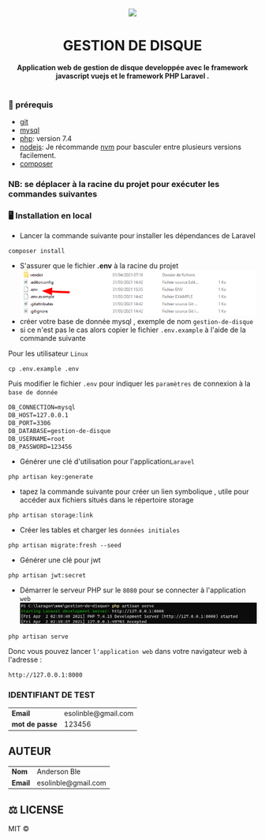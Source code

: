 <div align="center">
  <br>
  <img src="https://secure.webtoolhub.com/static/resources/icons/set2/e27cf005df05.png" width="150px">
  <h1>GESTION DE DISQUE</h1>
  <strong>Application web de gestion de disque developpée avec le framework javascript vuejs et le framework PHP Laravel . </strong>
</div>
<br>

### 📖 prérequis
- [git](https://git-scm.com/downloads)
- [mysql](https://www.mysql.com/fr/downloads/)
- [php](https://nodejs.org/en/): version 7.4
- [nodejs](https://nodejs.org/en/): Je récommande [nvm](https://github.com/nvm-sh/nvm#installing-and-updating) pour basculer entre plusieurs versions facilement.
- [composer](https://getcomposer.org/download/)

### NB: se déplacer à la racine du projet  pour exécuter les commandes suivantes

### 🖥️ Installation en local

- Lancer la commande suivante pour installer les dépendances de Laravel
```
composer install
```

- S'assurer que le fichier <b>.env</b> à la racine du projet
![storybook example screenshot](Documentation/env.png)
- créer votre base de donnée mysql , exemple de nom `gestion-de-disque`
- si ce n'est pas le cas alors copier le fichier `.env.example` à l'aide de la commande suivante
  
 Pour les utilisateur `Linux`
```
cp .env.example .env
```

Puis modifier le fichier `.env` pour indiquer les `paramètres` de connexion à la `base de donnée`

```
DB_CONNECTION=mysql
DB_HOST=127.0.0.1
DB_PORT=3306
DB_DATABASE=gestion-de-disque
DB_USERNAME=root
DB_PASSWORD=123456
```

-  Générer une clé d'utilisation pour l'application`Laravel`
```
php artisan key:generate
```

-  tapez la commande suivante pour créer un lien symbolique , utile pour accéder aux fichiers situés dans le répertoire storage

```
php artisan storage:link
```

- Créer les tables et charger les `données initiales`

```
php artisan migrate:fresh --seed
```
- Générer une clé pour jwt

```
php artisan jwt:secret
```

- Démarrer le serveur PHP sur le `8080` pour se connecter à l'application `web`
![php artisan](Documentation/php%20artisan.png)

```
php artisan serve
```

Donc vous pouvez lancer `l'application web` dans votre navigateur web à l'adresse :
```
http://127.0.0.1:8000
```
### IDENTIFIANT DE TEST
<table>
    <tr>
        <td> <b>Email</b></td>
        <td>esolinble@gmail.com</td>
    </tr>
    <tr>
        <td> <b>mot de passe </b></td>
        <td>123456</td>
    </tr>
</table>


##  AUTEUR
<table>
    <tr>
        <td> <b>Nom</b></td>
        <td>Anderson Ble</td>
    </tr>
    <tr>
        <td> <b>Email</b></td>
        <td>esolinble@gmail.com</td>
    </tr>
</table>


## ⚖️ LICENSE

MIT © 
